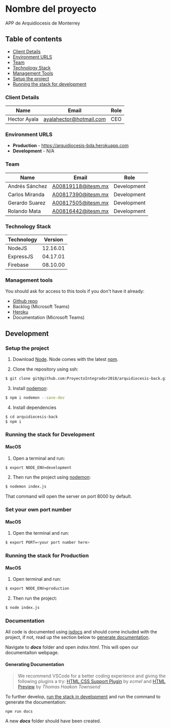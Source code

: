 # Nombre del proyecto

APP de Arquidiocesis de Monterrey

## Table of contents

* [Client Details](#client-details)
* [Environment URLS](#environment-urls)
* [Team](#team)
* [Technology Stack](#technology-stack)
* [Management Tools](#management-tools)
* [Setup the project](#setup-the-project)
* [Running the stack for development](#running-the-stack-for-development)


### Client Details

| Name               | Email             | Role |
| ------------------ | ----------------- | ---- |
| Hector Ayala       | ayalahector@hotmail.com | CEO  |


### Environment URLS

* **Production** - https://arquidiocesis-bda.herokuapp.com
* **Development** - N/A

### Team

| Name           | Email              | Role        |
| -------------- | ------------------ | ----------- |
| Andrés Sánchez | A00819118@itesm.mx | Development |
| Carlos Miranda | A00817390@itesm.mx | Development |
| Gerardo Suarez | A00817505@itesm.mx | Development |
| Rolando Mata   | A00816442@itesm.mx | Development |

### Technology Stack
| Technology    | Version      |
| ------------- | -------------|
| NodeJS        | 12.16.01     |
| ExpressJS     | 04.17.01     |
| Firebase      | 08.10.00     |

### Management tools

You should ask for access to this tools if you don't have it already:

* [Github repo](https://github.com/ProyectoIntegrador2018/arquidiocesis-back)
* Backlog (Microsoft Teams)
* [Heroku](https://arquidiocesis-bda.herokuapp.com/)
* Documentation (Microsoft Teams)

## Development

### Setup the project
1. Download [Node](https://nodejs.org). Node comes with the latest [npm](npmjs.com). 

2. Clone the repository using ssh: 
```bash
$ git clone git@github.com:ProyectoIntegrador2018/arquidiocesis-back.git
```
3. Install [nodemon](https://www.npmjs.com/package/nodemon):

```bash
$ npm i nodemon --save-dev
```

4. Install dependencies
```bash
$ cd arquidiocesis-back
$ npm i
```


### Running the stack for Development
#### MacOS
1. Open a terminal and run: 
```bash
$ export NODE_ENV=development
```
2. Then run the project using [nodemon](https://www.npmjs.com/package/nodemon): 
```bash
$ nodemon index.js
```

That command will open the server on port 8000 by default.

### Set your own port number 
#### MacOS
1. Open the terminal and run: 
```bash
$ export PORT=<your port number here> 
```

### Running the stack for Production 
#### MacOS
1. Open terminal and run: 
```bash 
$ export NODE_ENV=production
```
2. Then run the project: 
```bash
$ node index.js 
```

### Documentation 
All code is documented using [jsdocs](https://jsdoc.app/) and should come included with the project, if not, read up the section below to [generate documentation](#generating-documentation).

Navigate to ***docs*** folder and open *index.html*. This will open our documentaiton webpage. 

#### Generating Documentation 
> We recommend VSCode for a better coding experience and giving the following plugins a try: [HTML CSS Support Plugin](https://github.com/ecmel/vscode-html-css) by *ecmel* and [HTML Preview](https://github.com/tht13/html-preview-vscode) by *Thomas Haakon Townsend* 

To further develop, [run the stack in development](#Running-the-stack-for-Development) and run the command to generate the documentation: 
```
npm run docs
```
A new ***docs*** folder should have been created.



